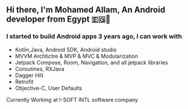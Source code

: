 ## Hi there, I'm Mohamed Allam, An Android developer from Egypt 🇪🇬👋

### I started to build Android apps 3 years ago, I can work with

- Kotlin,Java, Android SDK, Android studio
- MVVM Archtictre & MVP & MVC & Modularization
- Jetpack Compose, Room, Navigation, and all jetpack libraries
- Coroutines, RXJava
- Dagger Hilt
- Retrofit
- Objective-C, User Defaults

Currently Working at I-SOFT INTL software company
